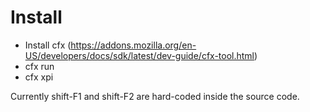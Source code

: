 Install
=======

* Install cfx (https://addons.mozilla.org/en-US/developers/docs/sdk/latest/dev-guide/cfx-tool.html)
* cfx run
* cfx xpi

Currently shift-F1 and shift-F2 are hard-coded inside the source code.

